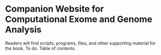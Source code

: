 # Companion Website for Computational Exome and Genome Analysis

Readers will find scripts, programs, files, and other supporting material for the book. 
To do. Table of contents.

